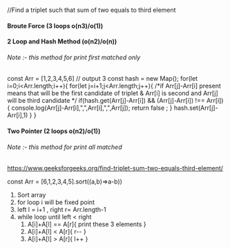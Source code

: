 //Find a triplet such that sum of two equals to third element

#### Broute Force (3 loops o(n3)/o(1))

#### 2 Loop and Hash Method  (o(n2)/o(n)) 
###### Note :- this method for print first matched only 
const Arr = [1,2,3,4,5,6] // output 3
const hash = new Map();
for(let i=0;i<Arr.length;i++){
	for(let j=i+1;j<Arr.length;j++){
        /*if Arr[j]-Arr[i] present means that will be the first candidate of triplet & 
        Arr[i] is second and Arr[j] will be third candidate 
        */
    	if(hash.get(Arr[j]-Arr[i]) && (Arr[j]-Arr[i]) !== Arr[i]){
        	console.log(Arr[j]-Arr[i],",",Arr[i],",",Arr[j]);
            return false ;
        }
        hash.set(Arr[j]-Arr[i],1)
    }
}

#### Two Pointer (2 loops o(n2)/o(1))
###### Note :- this method for print all matched  
https://www.geeksforgeeks.org/find-triplet-sum-two-equals-third-element/

const Arr = [6,1,2,3,4,5].sort((a,b)=>a-b)) 

1. Sort array 
2. for loop i  will be fixed point 
3. left l = i+1 , right r= Arr.length-1 
3. while loop until left < right 
    1. A[i]+A[l] == A[r]{ print these 3 elements }
    1. A[i]+A[l] < A[r]{ r-- }
    1. A[i]+A[l] > A[r]{ l++ }





